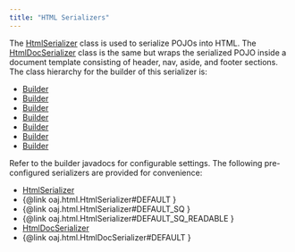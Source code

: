 ```yaml
---
title: "HTML Serializers"
---
```


The [HtmlSerializer](../apidocs/org/apache/juneau/html/HtmlSerializer.html) class is used to serialize POJOs into HTML.
The [HtmlDocSerializer](../apidocs/org/apache/juneau/html/HtmlDocSerializer.html) class is the same but wraps the serialized POJO
inside a document template consisting of header, nav, aside, and footer sections.
The class hierarchy for the builder of this serializer is:
- [Builder](../apidocs/org/apache/juneau/Context/Builder.html)
- [Builder](../apidocs/org/apache/juneau/BeanContextable/Builder.html)
- [Builder](../apidocs/org/apache/juneau/BeanTraverseContext/Builder.html)
- [Builder](../apidocs/org/apache/juneau/serializer/Serializer/Builder.html)
- [Builder](../apidocs/org/apache/juneau/serializer/WriterSerializer/Builder.html)
- [Builder](../apidocs/org/apache/juneau/xml/XmlSerializer/Builder.html)
- [Builder](../apidocs/org/apache/juneau/html/HtmlSerializer/Builder.html)

Refer to the builder javadocs for configurable settings.
The following pre-configured serializers are provided for convenience:
- [HtmlSerializer](../apidocs/org/apache/juneau/html/HtmlSerializer.html)
- \{@link oaj.html.HtmlSerializer#DEFAULT \}
- \{@link oaj.html.HtmlSerializer#DEFAULT_SQ \}
- \{@link oaj.html.HtmlSerializer#DEFAULT_SQ_READABLE \}
- [HtmlDocSerializer](../apidocs/org/apache/juneau/html/HtmlDocSerializer.html)
- \{@link oaj.html.HtmlDocSerializer#DEFAULT \}

